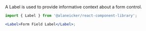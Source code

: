 A Label is used to provide informative context about a form control.

```jsx
import { Label } from '@alaneicker/react-component-library';

<Label>Form Field Label</Label>;
```
